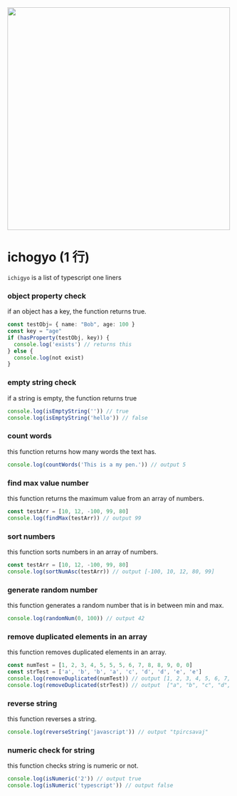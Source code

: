 <div>
<img src="https://github.com/koji/ichigyou/assets/474225/41f6b766-ce0f-432a-9d0e-49e459a1b1be" width="500" />
</div>

# ichogyo (1 行)

`ichigyo` is a list of typescript one liners

### object property check

if an object has a key, the function returns true.

```ts
const testObj= { name: "Bob", age: 100 }
const key = "age"
if (hasProperty(testObj, key)) {
  console.log('exists') // returns this
} else {
  console.log(not exist)
}
```

### empty string check

if a string is empty, the function returns true

```ts
console.log(isEmptyString('')) // true
console.log(isEmptyString('hello')) // false
```

### count words

this function returns how many words the text has.

```ts
console.log(countWords('This is a my pen.')) // output 5
```

### find max value number

this function returns the maximum value from an array of numbers.

```ts
const testArr = [10, 12, -100, 99, 80]
console.log(findMax(testArr)) // output 99
```

### sort numbers

this function sorts numbers in an array of numbers.

```ts
const testArr = [10, 12, -100, 99, 80]
console.log(sortNumAsc(testArr)) // output [-100, 10, 12, 80, 99]
```

### generate random number

this function generates a random number that is in between min and max.

```ts
console.log(randomNum(0, 100)) // output 42
```

### remove duplicated elements in an array

this function removes duplicated elements in an array.

```ts
const numTest = [1, 2, 3, 4, 5, 5, 5, 6, 7, 8, 8, 9, 0, 0]
const strTest = ['a', 'b', 'b', 'a', 'c', 'd', 'd', 'e', 'e']
console.log(removeDuplicated(numTest)) // output [1, 2, 3, 4, 5, 6, 7, 8, 9, 0]
console.log(removeDuplicated(strTest)) // output  ["a", "b", "c", "d", "e"]
```

### reverse string

this function reverses a string.

```ts
console.log(reverseString('javascript')) // output "tpircsavaj"
```

### numeric check for string

this function checks string is numeric or not.

```ts
console.log(isNumeric('2')) // output true
console.log(isNumeric('typescript')) // output false
```
